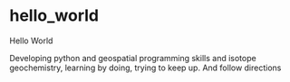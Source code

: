 # hello_world

Hello World

Developing python and geospatial programming skills and isotope geochemistry, learning by doing, trying to keep up. And follow directions

